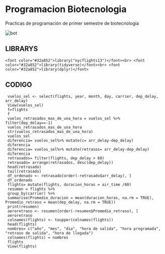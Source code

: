 # Programacion Biotecnologia
Practicas de programación de primer semestre de biotecnología 

![bot](https://github.com/user-attachments/assets/b5589fac-d5f9-4540-b878-220909aff27e)

## LIBRARYS 
`<font color="#32a852">library("nycflights13")</font><br>
<font color="#32a852">library(tidyverse)</font><br>
<font color="#32a852">library(dplyr)</font>`



## CODIGO
```
 vuelos_sel <- select(flights, year, month, day, carrier, dep_delay, arr_delay)
 View(vuelos_sel)
 f=flights
 f
 vuelos_retrasados_mas_de_una_hora = vuelos_sel %>% filter(dep_delay==-1)
 vuelos_retrasados_mas_de_una_hora
 str(vuelos_retrasados_mas_de_una_hora)
 vuelos_sel
 diferencia= vuelos_sel%>% mutate(c= arr_delay-dep_delay)
 diferencia
 diferencia= vuelos_sel%>% mutate(retrasos= arr_delay-dep_delay)
 diferencia
 retrasados= filter(flights, dep_delay > 60)
 retrasado= arrange(retrasados, desc(dep_delay))
 head(retrasado)
 tail(retrasado)
 df_ordenado <- retrasado[order(-retrasado$arr_delay), ]
 df_ordenado
 flights= mutate(flights, duracion_horas = air_time /60)
 resumen = flights %>%
 group_by(carrier) %>%
 summarise(Promedio_duracion = mean(duracion_horas, na.rm = TRUE), Promedio_retraso = mean(dep_delay, na.rm = TRUE))
 print(resumen)
 aeroretraso <- resumen[order(-resumen$Promedio_retraso), ]
 aeroretraso
 colnames(flights) <- toupper(colnames(flights))
 head(flights)
 nombres= c("año", "mes", "dia", "hora de salida", "hora programada", "retraso de salida", "hora de llegada")
 colnames(flights) = nombres
 flights
 View(flights)
